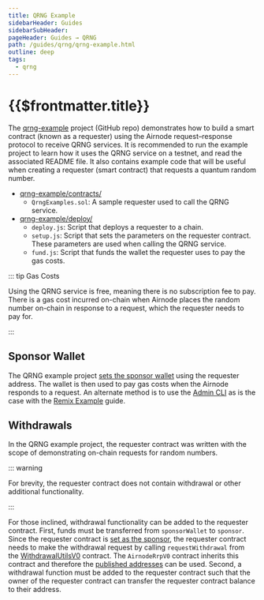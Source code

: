 ```yaml
---
title: QRNG Example
sidebarHeader: Guides
sidebarSubHeader:
pageHeader: Guides → QRNG
path: /guides/qrng/qrng-example.html
outline: deep
tags:
  - qrng
---
```


<PageHeader/>

<SearchHighlight/>

# {{$frontmatter.title}}

The [qrng-example<ExternalLinkImage/>](https://github.com/api3dao/qrng-example)
project (GitHub repo) demonstrates how to build a smart contract (known as a
requester) using the Airnode request–response protocol to receive QRNG services.
It is recommended to run the example project to learn how it uses the QRNG
service on a testnet, and read the associated README file. It also contains
example code that will be useful when creating a requester (smart contract) that
requests a quantum random number.

- [qrng-example/contracts/<ExternalLinkImage/>](https://github.com/api3dao/qrng-example/tree/main/contracts)
  - `QrngExamples.sol`: A sample requester used to call the QRNG service.
- [qrng-example/deploy/<ExternalLinkImage/>](https://github.com/api3dao/qrng-example/tree/main/deploy)
  - `deploy.js`: Script that deploys a requester to a chain.
  - `setup.js`: Script that sets the parameters on the requester contract. These
    parameters are used when calling the QRNG service.
  - `fund.js`: Script that funds the wallet the requester uses to pay the gas
    costs.

::: tip Gas Costs

Using the QRNG service is free, meaning there is no subscription fee to pay.
There is a gas cost incurred on-chain when Airnode places the random number
on-chain in response to a request, which the requester needs to pay for.

:::

## Sponsor Wallet

The QRNG example project
[sets the sponsor wallet<ExternalLinkImage/>](https://github.com/api3dao/qrng-example/blob/main/deploy/2_setup.js#L11-L28)
using the requester address. The wallet is then used to pay gas costs when the
Airnode responds to a request. An alternate method is to use the
[Admin CLI](/reference/airnode/latest/packages/admin-cli.md) as is the case with
the [Remix Example](./remix-example/index.md) guide.

<SponsorWalletWarning/>

## Withdrawals

In the QRNG example project, the requester contract was written with the scope
of demonstrating on-chain requests for random numbers.

::: warning

For brevity, the requester contract does not contain withdrawal or other
additional functionality.

:::

For those inclined, withdrawal functionality can be added to the requester
contract. First, funds must be transferred from `sponsorWallet` to `sponsor`.
Since the requester contract is
[set as the sponsor](https://github.com/api3dao/qrng-example/blob/46c93797902f25a46b73e40f8fa52c745b64ebb2/contracts/QrngExample.sol#L66),
the requester contract needs to make the withdrawal request by calling
`requestWithdrawal` from the
[WithdrawalUtilsV0](https://github.com/api3dao/airnode/blob/4f3454cf40e1b0a1373e954df96ac22e1ce2e43f/packages/airnode-protocol/contracts/rrp/WithdrawalUtilsV0.sol#L27)
contract. The `AirnodeRrpV0` contract inherits this contract and therefore the
[published addresses](/reference/airnode/latest/airnode-addresses.md) can be
used. Second, a withdrawal function must be added to the requester contract such
that the owner of the requester contract can transfer the requester contract
balance to their address.
